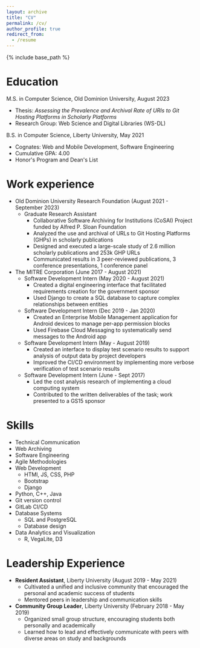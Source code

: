 ```yaml
---
layout: archive
title: "CV"
permalink: /cv/
author_profile: true
redirect_from:
  - /resume
---
```


{% include base_path %}

Education
======
M.S. in Computer Science, Old Dominion University, August 2023
* Thesis: *Assessing the Prevalence and Archival Rate of URIs to Git Hosting Platforms in Scholarly Platforms*
* Research Group: Web Science and Digital Libraries (WS-DL)

B.S. in Computer Science, Liberty University, May 2021
* Cognates: Web and Mobile Development, Software Engineering
* Cumulative GPA: 4.00
* Honor's Program and Dean's List

Work experience
======
* Old Dominion University Research Foundation (August 2021 - September 2023)
  * Graduate Research Assistant
    * Collaborative Software Archiving for Institutions (CoSAI) Project funded by Alfred P. Sloan Foundation 
    * Analyzed the use and archival of URLs to Git Hosting Platforms (GHPs) in scholarly publications 
    * Designed and executed a large-scale study of 2.6 million scholarly publications and 253k GHP URLs
    * Communicated results in 3 peer-reviewed publications, 3 conference presentations, 1 conference panel
* The MITRE Corporation (June 2017 - August 2021)
  * Software Development Intern (May 2020 - August 2021)
    * Created a digital engineering interface that facilitated requirements creation for the government sponsor
    * Used Django to create a SQL database to capture complex relationships between entities
  * Software Development Intern (Dec 2019 - Jan 2020)
    * Created an Enterprise Mobile Management application for Android devices to manage per-app permission blocks
    * Used Firebase Cloud Messaging to systematically send messages to the Android app
  * Software Development Intern (May - August 2019)
    * Created an interface to display test scenario results to support analysis of output data by project developers
    * Improved the CI/CD environment by implementing more verbose verification of test scenario results
  * Software Development Intern (June - Sept 2017)
    * Led the cost analysis research of implementing a cloud computing system
    * Contributed to the written deliverables of the task; work presented to a GS15 sponsor
  
Skills
======
* Technical Communication
* Web Archiving
* Software Engineering
* Agile Methodologies
* Web Development
  * HTMl, JS, CSS, PHP
  * Bootstrap
  * Django
* Python, C++, Java
* Git version control
* GitLab CI/CD
* Database Systems
  * SQL and PostgreSQL
  * Database design
* Data Analytics and Visualization
  * R, VegaLite, D3

Leadership Experience
======
* **Resident Assistant**, Liberty University (August 2019 - May 2021)
  * Cultivated a unified and inclusive community that encouraged the personal and academic success of students
  * Mentored peers in leadership and communication skills
* **Community Group Leader**, Liberty University (February 2018 - May 2019)
  * Organized small group structure, encouraging students both personally and academically 
  * Learned how to lead and effectively communicate with peers with diverse areas on study and backgrounds